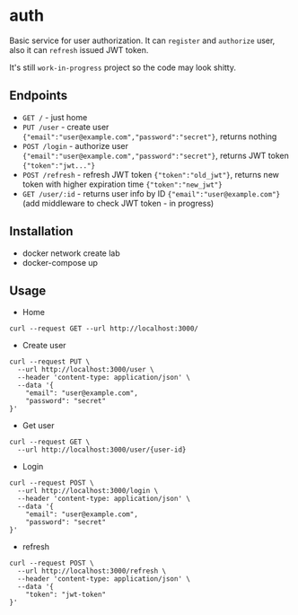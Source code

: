 # auth

Basic service for user authorization. It can `register` and `authorize` user, also it can `refresh` issued JWT token.

It's still `work-in-progress` project so the code may look shitty.

## Endpoints

- `GET /` - just home
- `PUT /user` - create user `{"email":"user@example.com","password":"secret"}`, returns nothing
- `POST /login` - authorize user `{"email":"user@example.com","password":"secret"}`, returns JWT token `{"token":"jwt..."}`
- `POST /refresh` - refresh JWT token `{"token":"old_jwt"}`, returns new token with higher expiration time `{"token":"new_jwt"}`
- `GET /user/:id` - returns user info by ID `{"email":"user@example.com"}` (add middleware to check JWT token - in progress)

## Installation

- docker network create lab
- docker-compose up

## Usage

- Home
```
curl --request GET --url http://localhost:3000/
```

-  Create user
```
curl --request PUT \
  --url http://localhost:3000/user \
  --header 'content-type: application/json' \
  --data '{
	"email": "user@example.com",
	"password": "secret"
}'
```

- Get user
```
curl --request GET \
  --url http://localhost:3000/user/{user-id}
```

- Login
```
curl --request POST \
  --url http://localhost:3000/login \
  --header 'content-type: application/json' \
  --data '{
	"email": "user@example.com",
	"password": "secret"
}'
```

- refresh
```
curl --request POST \
  --url http://localhost:3000/refresh \
  --header 'content-type: application/json' \
  --data '{
	"token": "jwt-token"
}'
```
